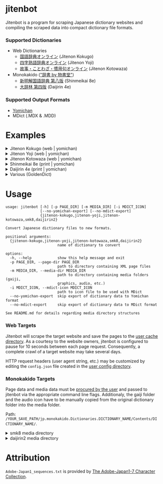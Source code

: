 # jitenbot
Jitenbot is a program for scraping Japanese dictionary websites and
compiling the scraped data into compact dictionary file formats.

### Supported Dictionaries
* Web Dictionaries
  * [国語辞典オンライン](https://kokugo.jitenon.jp/) (Jitenon Kokugo)
  * [四字熟語辞典オンライン](https://yoji.jitenon.jp/) (Jitenon Yoji)
  * [故事・ことわざ・慣用句オンライン](https://kotowaza.jitenon.jp/) (Jitenon Kotowaza)
* Monokakido (["辞書 by 物書堂"](https://www.monokakido.jp/ja/dictionaries/app/))
  * [新明解国語辞典 第八版](https://www.monokakido.jp/ja/dictionaries/smk8/index.html) (Shinmeikai 8e)
  * [大辞林 第四版](https://www.monokakido.jp/ja/dictionaries/daijirin2/index.html) (Daijirin 4e)

### Supported Output Formats

* [Yomichan](https://github.com/foosoft/yomichan)
* MDict (.MDX & .MDD)

# Examples

<details>
  <summary>Jitenon Kokugo (web | yomichan)</summary>
  
  ![jitenon_kokugo](https://user-images.githubusercontent.com/8003332/236656018-631aae07-55fa-4f27-ba53-18952cf01b90.png)
</details>

<details>
  <summary>Jitenon Yoji (web | yomichan)</summary>
  
  ![yoji](https://user-images.githubusercontent.com/8003332/235578611-b89bf707-01a7-4887-a4d3-250346501361.png)
</details>

<details>
  <summary>Jitenon Kotowaza (web | yomichan)</summary>
  
  ![kotowaza](https://user-images.githubusercontent.com/8003332/235578632-f33ea8fa-8d5f-49f9-bc78-6bff7b6bf9c9.png)
</details>

<details>
  <summary>Shinmeikai 8e (print | yomichan)</summary>
  
  ![smk8](https://user-images.githubusercontent.com/8003332/235578664-906a31bb-ee75-4c25-becc-37968dc2eab6.png)
</details>

<details>
  <summary>Daijirin 4e (print | yomichan)</summary>
  
  ![daijirin2](https://user-images.githubusercontent.com/8003332/235578700-9dbf4fb0-0154-48b5-817c-8fe75e442afc.png)
</details>

<details>
  <summary>Various (GoldenDict)</summary>
  
  ![goldendict](https://github.com/stephenmk/jitenbot/assets/8003332/76104cbf-845d-4e18-8b78-3ee3ebbf4da6)
</details>

# Usage
```
usage: jitenbot [-h] [-p PAGE_DIR] [-m MEDIA_DIR] [-i MDICT_ICON]
                [--no-yomichan-export] [--no-mdict-export]
                {jitenon-kokugo,jitenon-yoji,jitenon-kotowaza,smk8,daijirin2}

Convert Japanese dictionary files to new formats.

positional arguments:
  {jitenon-kokugo,jitenon-yoji,jitenon-kotowaza,smk8,daijirin2}
                        name of dictionary to convert

options:
  -h, --help            show this help message and exit
  -p PAGE_DIR, --page-dir PAGE_DIR
                        path to directory containing XML page files
  -m MEDIA_DIR, --media-dir MEDIA_DIR
                        path to directory containing media folders (gaiji,
                        graphics, audio, etc.)
  -i MDICT_ICON, --mdict-icon MDICT_ICON
                        path to icon file to be used with MDict
  --no-yomichan-export  skip export of dictionary data to Yomichan format
  --no-mdict-export     skip export of dictionary data to MDict format

See README.md for details regarding media directory structures
```
### Web Targets
Jitenbot will scrape the target website and save the pages to the [user cache directory](https://pypi.org/project/platformdirs/).
As a courtesy to the website owners, jitenbot is configured to pause for 10 seconds between each page request. Consequently, 
a complete crawl of a target website may take several days.

HTTP request headers (user agent string, etc.) may be customized by editing the `config.json` file created in the
[user config directory](https://pypi.org/project/platformdirs/).

### Monokakido Targets
Page data and media data must be [procured by the user](https://github.com/golddranks/monokakido/)
and passed to jitenbot via the appropriate command line flags. Additionaly, the gaiji folder and the audio icon have to be manually copied from the original dictionary folder into the media folder.

Path:
```/YOUR_SAVE_PATH/jp.monokakido.Dictionaries.DICTIONARY_NAME/Contents/DICTIONARY_NAME/```.

<details>
  <summary>smk8 media directory</summary>

Since Yomichan does not support audio files from imported
dictionaries, the `audio/` directory may be omitted to save filesize
space in the output ZIP file if desired.

```
media
├── Audio.png
├── audio
│   ├── 00001.aac
│   ├── 00002.aac
│   ├── 00003.aac
│   │   ...
│   └── 82682.aac
└── gaiji
    ├── 1d110.svg
    ├── 1d15d.svg
    ├── 1d15e.svg
    │   ...
    └── xbunnoa.svg
```
</details>

<details>
  <summary>daijirin2 media directory</summary>

The `graphics/` directory may be omitted to save space if desired.

```
media
├── gaiji
│   ├── 1D10B.svg
│   ├── 1D110.svg
│   ├── 1D12A.svg
│   │   ...
│   └── vectorOB.svg
└── graphics
    ├── 3djr_0002.png
    ├── 3djr_0004.png
    ├── 3djr_0005.png
    │   ...
    └── 4djr_yahazu.png
```
</details>

# Attribution
`Adobe-Japan1_sequences.txt` is provided by [The Adobe-Japan1-7 Character Collection](https://github.com/adobe-type-tools/Adobe-Japan1).
